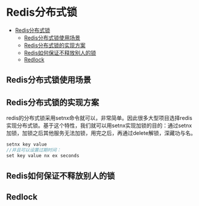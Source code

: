 # Redis分布式锁

- [Redis分布式锁](#redis分布式锁)
  - [Redis分布式锁使用场景](#redis分布式锁使用场景)
  - [Redis分布式锁的实现方案](#redis分布式锁的实现方案)
  - [Redis如何保证不释放别人的锁](#redis如何保证不释放别人的锁)
  - [Redlock](#redlock)

## Redis分布式锁使用场景

## Redis分布式锁的实现方案

redis的分布式锁采用setnx命令就可以，非常简单。因此很多大型项目选择redis实现分布式锁。基于这个特性，我们就可以用setnx实现加锁的目的：通过setnx加锁，加锁之后其他服务无法加锁，用完之后，再通过delete解锁，深藏功与名。

```java
setnx key value
//并且可以设置过期时间：
set key value nx ex seconds
```

## Redis如何保证不释放别人的锁

## Redlock
